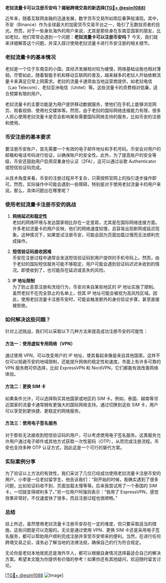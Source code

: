 **老挝流量卡可以注册币安吗？揭秘跨境交易的新选择[[TG💪+ @esim1088](https://t.me/s/esim1088)]**

近年来，随着互联网金融的迅速发展，数字货币交易所如雨后春笋般涌现。其中，币安（Binance）作为全球最大的加密货币交易平台之一，吸引了无数投资者的目光。然而，对于一些身处海外的用户来说，尤其是那些身在东南亚国家的朋友，比如老挝，他们常常会遇到一个问题：**老挝流量卡可以注册币安吗？** 今天，我们就来详细解答这个问题，并深入探讨使用老挝流量卡进行币安注册的相关细节。

### 老挝流量卡的基本情况

老挝是一个位于东南亚的小国，其经济发展相对较为缓慢，网络基础设施也相对薄弱。尽管如此，随着智能手机和移动互联网的普及，越来越多的老挝人开始依赖流量卡来满足日常上网需求。老挝的流量卡通常由当地运营商提供，如老挝电信（Lao Telecom）、老挝亚洲电信（Unitel）等。这些流量卡的资费相对低廉，适合预算有限的用户。

老挝流量卡的主要功能是为用户提供移动数据服务，使他们在手机上能够浏览网页、观看视频、使用社交媒体等。然而，由于老挝的国际网络连接能力有限，很多人担心使用老挝流量卡是否会影响某些需要国际网络支持的服务，比如币安的注册和使用。

### 币安注册的基本要求

要注册币安账户，首先需要一个有效的电子邮件地址和手机号码。币安会对用户的邮箱和电话号码进行验证，以确保账户的安全性。此外，为了提高账户的安全等级，币安还鼓励用户启用双重身份认证（2FA），这可以通过谷歌 Authenticator 或短信验证码完成。

从技术角度来看，币安的注册过程并不复杂，只需按照官网上的指引逐步操作即可。然而，实际操作中可能会遇到一些障碍，特别是对于使用老挝流量卡的用户来说。那么，具体问题出在哪里呢？

### 使用老挝流量卡注册币安的挑战

1. **网络延迟和稳定性**  
   老挝的网络环境与发达国家相比存在一定差距，尤其是在国际网络连接方面。许多老挝流量卡的用户反映，他们的网络速度较慢，且容易出现断网或延迟现象。这种情况下，如果尝试注册币安，可能会因为页面加载过慢而无法顺利完成操作。

2. **短信验证码接收困难**  
   币安在注册过程中通常会发送短信验证码到用户提供的手机号码上。然而，由于老挝的国际短信服务可能不够稳定，用户可能会遇到验证码迟迟未收到的情况。即使收到了，也可能存在延迟或丢失的风险。

3. **IP 地址限制**  
   为了防止恶意注册和洗钱行为，币安对来自某些地区的 IP 地址实施了限制。虽然老挝不在完全禁止的名单上，但其 IP 地址可能会被视为高风险区域。因此，使用老挝流量卡注册币安时，可能会触发额外的身份验证步骤，甚至直接被拒绝。

### 如何解决这些问题？

针对上述挑战，我们可以采取以下几种方法来提高成功注册币安的可能性：

#### 方法一：使用虚拟专用网络（VPN）
通过使用 VPN，可以改变用户的 IP 地址，使其看起来像是来自其他国家。这样不仅可以规避币安的地域限制，还能提升网络的稳定性和速度。市面上有许多可靠的 VPN 服务商可供选择，比如 ExpressVPN 和 NordVPN，它们都能有效改善网络体验。

#### 方法二：更换 SIM 卡
如果条件允许，可以选择购买其他国家或地区的 SIM 卡。例如，泰国、越南等邻近国家的流量卡通常拥有更强大的国际网络支持。通过切换到这些 SIM 卡，用户可以享受到更快捷、更稳定的网络服务。

#### 方法三：使用电子签名服务
对于那些无法接收到短信验证码的用户，可以考虑使用电子签名服务。这类服务允许用户通过电子邮件或其他方式获取一次性密码（OTP），从而完成注册流程。币安也支持多种 OTP 认证方式，因此这是一个可行的替代方案。

### 实际案例分享

为了验证以上方法的有效性，我们采访了几位已经成功使用老挝流量卡注册币安的用户。小李是一位老挝留学生，他告诉我们：“刚开始的时候，我确实遇到了很多问题，比如验证码收不到、页面加载太慢等等。后来我尝试用了一个泰国的 SIM 卡，一切就变得顺利多了。”另一位用户阿强则表示：“我用了 ExpressVPN，感觉效果非常好。不仅速度快了很多，而且注册过程也很顺畅。”

### 总结

综上所述，虽然使用老挝流量卡注册币安存在一定的难度，但只要采取适当的措施，这些问题是可以克服的。无论是通过使用 VPN、更换 SIM 卡还是采用电子签名服务，都可以帮助用户顺利完成注册并享受币安带来的便利。当然，在进行任何跨境交易之前，请务必了解当地的法律法规，确保自己的行为符合规定。

无论你是老挝本地居民还是海外华人，都可以根据自身情况选择最适合自己的解决方案。希望本文能为你提供有价值的参考！如果你还有其他疑问，欢迎随时留言讨论。

[[TG💪+ @esim1088](https://t.me/s/esim1088) ![Image](https://i.postimg.cc/4NQfJmqS/Snipaste-2025-05-13-00-14-12.png)]